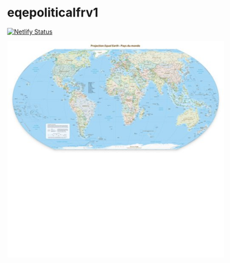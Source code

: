 # eqepoliticalfrv1

[![Netlify Status](https://api.netlify.com/api/v1/badges/c72562da-0e4e-4fd8-9647-dba00e82ac9f/deploy-status)](https://app.netlify.com/sites/ofp2map-eqepoliticalfrv1/deploys)

![=Politique=](eqepoliticalfrv1/0/0/0.jpg?raw=true "Title")
